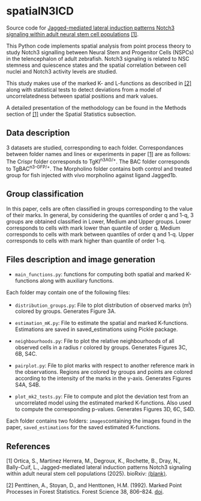 # spatialN3ICD

Source code for [Jagged-mediated lateral induction patterns Notch3
signaling within adult neural stem cell populations](link) [[1]](#1).

This Python code implements spatial analysis from point process theory to study Notch3 signalling between Neural Stem and Progenitor Cells (NSPCs) in the telencephalon of adult zebrafish.
Notch3 signaling is related to NSC stemness and quiescence states and the spatial correlation between cell nuclei and Notch3 activity levels are studied.

This study makes use of the marked K- and L-functions as described in [[2]](#2) along with statistical tests to detect deviations from a model of uncorrelatedness between spatial positions and mark values.

A detailed presentation of the methodology can be found in the Methods section of [[1]](#1) under the Spatial Statistics subsection.

## Data description

3 datasets are studied, corresponding to each folder.
Correspondances between folder names and lines or experiments in paper [[1]](#1) are as follows:
The Crispr folder corresponds to TgKI<sup>n3AG/+</sup>.
The BAC folder corresponds to TgBAC<sup>n3-GFP/+</sup>.
The Morpholino folder contains both control and treated group for fish injected with vivo morpholino against ligand Jagged1b.

## Group classification

In this paper, cells are often classified in groups corresponding to the value of their marks.
In general, by considering the quantiles of order q and 1-q, 3 groups are obtained classified in Lower, Medium and Upper groups.
Lower corresponds to cells with mark lower than quantile of order q.
Medium corresponds to cells with mark between quantiles of order q and 1-q.
Upper corresponds to cells with mark higher than quantile of order 1-q.

## Files description and image generation

* ```main_functions.py```: functions for computing both spatial and marked K-functions along with auxiliary functions.

Each folder may contain one of the following files:
* ```distribution_groups.py```: File to plot distribution of observed marks (m<sup>i</sup>) colored by groups. Generates Figure 3A.

* ```estimation_mK.py```: File to estimate the spatial and marked K-functions. Estimations are saved in saved_estimations using Pickle package.

* ```neighbourhoods.py```: File to plot the relative neighbourhoods of all observed cells in a radius r colored by groups. Generates Figures 3C, 6B, S4C.

* ```pairplot.py```: File to plot marks with respect to another reference mark in the observations. Regions are colored by groups and points are colored according to the intensity of the marks in the y-axis. Generates Figures S4A, S4B.

* ```plot_mk2_tests.py```: File to compute and plot the deviation test from an uncorrelated model using the estimated marked K-functions. Also used to compute the corresponding p-values. Generates Figures 3D, 6C, S4D.

Each folder contains two folders: ```images```containing the images found in the paper, ```saved_estimations``` for the saved estimated K-functions.

## References

<a id="1">[1]</a>
Ortica, S., Martinez Herrera, M., Degroux, K., Rochette, B., Dray, N., Bally-Cuif, L., Jagged-mediated lateral induction patterns Notch3
signaling within adult neural stem cell populations (2025). bioRxiv: [⟨blank⟩](link).

<a id="2">[2]</a>
Penttinen, A., Stoyan, D., and Henttonen, H.M. (1992). Marked Point Processes in Forest Statistics.
Forest Science 38, 806–824. [doi](https://doi.org/10.1093/forestscience/38.4.806).
